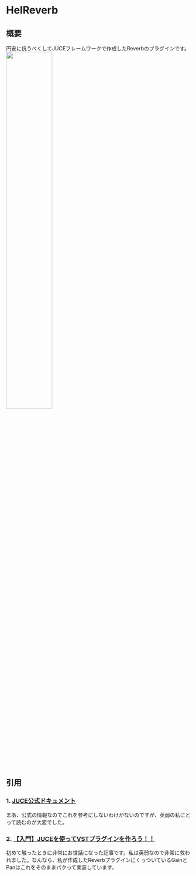 # HelReverb

## 概要
円安に抗うべくしてJUCEフレームワークで作成したReverbのプラグインです。
<img src="https://helkun.dev/works/fig/HelReverb.png" style="width:50%">

## 引用
### 1. [JUCE公式ドキュメント](https://juce.com/learn/documentation/)
まあ、公式の情報なのでこれを参考にしないわけがないのですが、英弱の私にとって読むのが大変でした。

### 2. [【入門】JUCEを使ってVSTプラグインを作ろう！！](https://trap.jp/post/1558/)
初めて触ったときに非常にお世話になった記事です。私は英弱なので非常に救われました。なんなら、私が作成したReverbプラグインにくっついているGainとPanはこれをそのままパクって実装しています。
